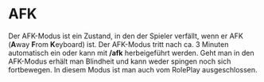 # AFK

Der AFK-Modus ist ein Zustand, in den der Spieler verfällt, wenn er AFK (**A**way **F**rom **K**eyboard) ist. Der AFK-Modus tritt nach ca. 3 Minuten automatisch ein oder kann mit **/afk** herbeigeführt werden. Geht man in den AFK-Modus erhält man Blindheit und kann weder spingen noch sich fortbewegen. In diesem Modus ist man auch vom RolePlay ausgeschlossen.
